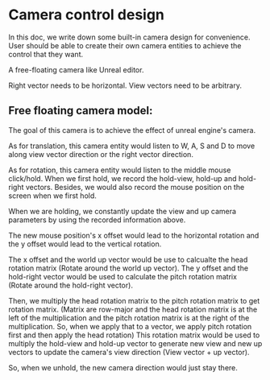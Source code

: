 # Camera control design

In this doc, we write down some built-in camera design for convenience. User should be able to create their own camera entities to achieve the control that they want.

A free-floating camera like Unreal editor.

Right vector needs to be horizontal.
View vectors need to be arbitrary.

## Free floating camera model:

The goal of this camera is to achieve the effect of unreal engine's camera. 

As for translation, this camera entity would listen to W, A, S and D to move along view vector direction or the right vector direction.

As for rotation, this camera entity would listen to the middle mouse click/hold. When we first hold, we record the hold-view, hold-up and hold-right vectors. Besides, we would also record the mouse position on the screen when we first hold.

When we are holding, we constantly update the view and up camera parameters by using the recorded information above. 

The new mouse position's x offset would lead to the horizontal rotation and the y offset would lead to the vertical rotation.

The x offset and the world up vector would be use to calcualte the head rotation matrix (Rotate around the world up vector). The y offset and the hold-right vector would be used to calculate the pitch rotation matrix (Rotate around the hold-right vector).

Then, we multiply the head rotation matrix to the pitch rotation matrix to get rotation matrix. (Matrix are row-major and the head rotation matrix is at the left of the multiplication and the pitch rotation matrix is at the right of the multiplication. So, when we apply that to a vector, we apply pitch rotation first and then apply the head rotation) This rotation matrix would be used to multiply the hold-view and hold-up vector to generate new view and new up vectors to update the camera's view direction (View vector + up vector).

So, when we unhold, the new camera direction would just stay there.